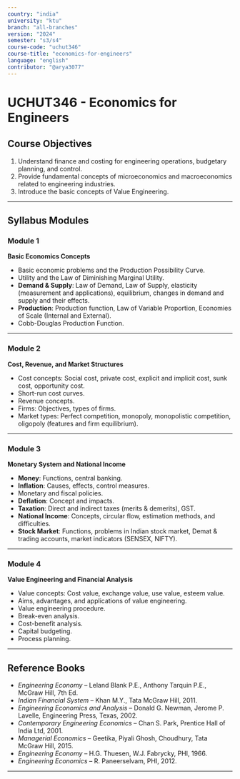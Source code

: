 ```yaml
---
country: "india"
university: "ktu"
branch: "all-branches"
version: "2024"
semester: "s3/s4"
course-code: "uchut346"
course-title: "economics-for-engineers"
language: "english"
contributor: "@arya3077"
---
```


# UCHUT346 - Economics for Engineers

## Course Objectives

1. Understand finance and costing for engineering operations, budgetary planning, and control.  
2. Provide fundamental concepts of microeconomics and macroeconomics related to engineering industries.  
3. Introduce the basic concepts of Value Engineering.  

---

## Syllabus Modules

### Module 1
**Basic Economics Concepts**  
- Basic economic problems and the Production Possibility Curve.  
- Utility and the Law of Diminishing Marginal Utility.  
- **Demand & Supply**: Law of Demand, Law of Supply, elasticity (measurement and applications), equilibrium, changes in demand and supply and their effects.  
- **Production**: Production function, Law of Variable Proportion, Economies of Scale (Internal and External).  
- Cobb-Douglas Production Function.  

---

### Module 2
**Cost, Revenue, and Market Structures**  
- Cost concepts: Social cost, private cost, explicit and implicit cost, sunk cost, opportunity cost.  
- Short-run cost curves.  
- Revenue concepts.  
- Firms: Objectives, types of firms.  
- Market types: Perfect competition, monopoly, monopolistic competition, oligopoly (features and firm equilibrium).  

---

### Module 3
**Monetary System and National Income**  
- **Money**: Functions, central banking.  
- **Inflation**: Causes, effects, control measures.  
- Monetary and fiscal policies.  
- **Deflation**: Concept and impacts.  
- **Taxation**: Direct and indirect taxes (merits & demerits), GST.  
- **National Income**: Concepts, circular flow, estimation methods, and difficulties.  
- **Stock Market**: Functions, problems in Indian stock market, Demat & trading accounts, market indicators (SENSEX, NIFTY).  

---

### Module 4
**Value Engineering and Financial Analysis**  
- Value concepts: Cost value, exchange value, use value, esteem value.  
- Aims, advantages, and applications of value engineering.  
- Value engineering procedure.  
- Break-even analysis.  
- Cost-benefit analysis.  
- Capital budgeting.  
- Process planning.  

---

## Reference Books

- *Engineering Economy* – Leland Blank P.E., Anthony Tarquin P.E., McGraw Hill, 7th Ed.  
- *Indian Financial System* – Khan M.Y., Tata McGraw Hill, 2011.  
- *Engineering Economics and Analysis* – Donald G. Newman, Jerome P. Lavelle, Engineering Press, Texas, 2002.  
- *Contemporary Engineering Economics* – Chan S. Park, Prentice Hall of India Ltd, 2001.  
- *Managerial Economics* – Geetika, Piyali Ghosh, Choudhury, Tata McGraw Hill, 2015.  
- *Engineering Economy* – H.G. Thuesen, W.J. Fabrycky, PHI, 1966.  
- *Engineering Economics* – R. Paneerselvam, PHI, 2012.  

---
